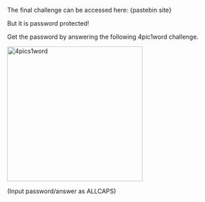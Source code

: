 The final challenge can be accessed here:
{pastebin site}

But it is password protected!

Get the password by answering the following 4pic1word challenge.

<img width="312" alt="4pics1word" src="https://github.com/6bumB/themeba/assets/95079814/9bcd0986-6e44-4ccd-b2b0-4890e2e52ba8">

(Input password/answer as ALLCAPS)
